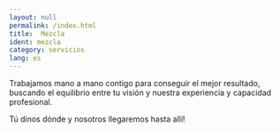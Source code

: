 ```yaml
---
layout: null
permalink: /index.html
title:  Mezcla
ident: mezcla
category: servicios
lang: es
---
```


Trabajamos mano a mano contigo para conseguir el mejor resultado, buscando el equilibrio entre tu visión y nuestra experiencia y capacidad profesional.

Tú dinos dónde y nosotros llegaremos hasta allí!